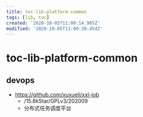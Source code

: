 ```yaml
---
title: toc-lib-platform-common
tags: [lib, toc]
created: '2020-10-05T11:00:14.905Z'
modified: '2020-10-05T11:00:30.454Z'
---
```


# toc-lib-platform-common

## devops

- https://github.com/xuxueli/xxl-job
  - /15.8kStar/GPLv3/202009
  - 分布式任务调度平台

